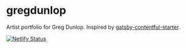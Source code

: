 # gregdunlop

Artist portfolio for Greg Dunlop. 
Inspired by [gatsby-contentful-starter](https://github.com/contentful-userland/gatsby-contentful-starter).

[![Netlify Status](https://api.netlify.com/api/v1/badges/a6433f58-943a-4053-b34a-3dd38d52ecfd/deploy-status)](https://app.netlify.com/sites/gregdunlop/deploys)
